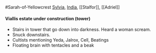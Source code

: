 #Sarah-of-Yellowcrest
[Sylvia](PCs/Past/Sylvia.md), [India](PCs/Past/India.md), [[Stalfor]], [[Adriel]]
#### Viallis estate under construction (tower)
- Stairs in tower that go down into darkness. Heard a woman scream.
- Snuck downstairs.
- Cultists mentioning Yeda, Jalrox, Cell, Beatings
- Floating brain with tentacles and a beak